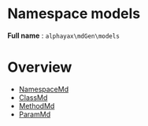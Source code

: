 
# Namespace models

**Full name**  : `alphayax\mdGen\models`

# Overview

- [NamespaceMd](NamespaceMd/__CLASS__.md)
- [ClassMd](ClassMd/__CLASS__.md)
- [MethodMd](MethodMd/__CLASS__.md)
- [ParamMd](ParamMd/__CLASS__.md)

